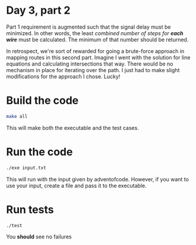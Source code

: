 # Day 3, part 2
Part 1 requirement is augmented such that the signal delay must be minimized. In other words, the least *combined number of steps for **each wire*** 
must be calculated. The minimum of that number should be returned.

In retrospect, we're sort of rewarded for going a brute-force approach in mapping routes in this second part. Imagine I went with the solution
for line equations and calculating intersections that way. There would be no mechanism in place for iterating over the path. I just had to make 
slight modifications for the approach I chose. Lucky!

# Build the code
```bash
make all
```
This will make both the executable and the test cases.

# Run the code
```bash
./exe input.txt
```
This will run with the input given by adventofcode. However, if you want to use your input, create a file and pass it to the executable.

# Run tests
```bash
./test
```
You **should** see no failures
